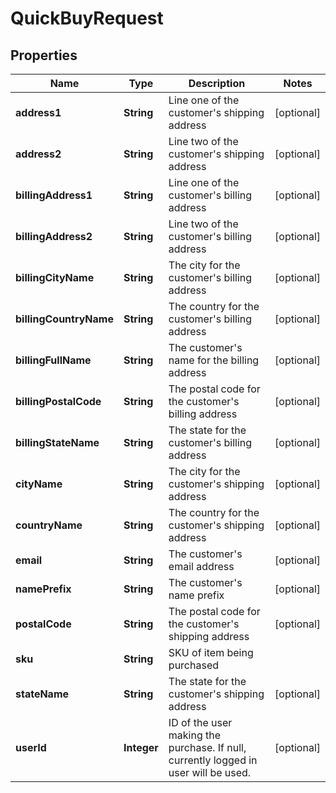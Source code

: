 
# QuickBuyRequest

## Properties
Name | Type | Description | Notes
------------ | ------------- | ------------- | -------------
**address1** | **String** | Line one of the customer&#39;s shipping address |  [optional]
**address2** | **String** | Line two of the customer&#39;s shipping address |  [optional]
**billingAddress1** | **String** | Line one of the customer&#39;s billing address |  [optional]
**billingAddress2** | **String** | Line two of the customer&#39;s billing address |  [optional]
**billingCityName** | **String** | The city for the customer&#39;s billing address |  [optional]
**billingCountryName** | **String** | The country for the customer&#39;s billing address |  [optional]
**billingFullName** | **String** | The customer&#39;s name for the billing address |  [optional]
**billingPostalCode** | **String** | The postal code for the customer&#39;s billing address |  [optional]
**billingStateName** | **String** | The state for the customer&#39;s billing address |  [optional]
**cityName** | **String** | The city for the customer&#39;s shipping address |  [optional]
**countryName** | **String** | The country for the customer&#39;s shipping address |  [optional]
**email** | **String** | The customer&#39;s email address |  [optional]
**namePrefix** | **String** | The customer&#39;s name prefix |  [optional]
**postalCode** | **String** | The postal code for the customer&#39;s shipping address |  [optional]
**sku** | **String** | SKU of item being purchased | 
**stateName** | **String** | The state for the customer&#39;s shipping address |  [optional]
**userId** | **Integer** | ID of the user making the purchase. If null, currently logged in user will be used. |  [optional]



